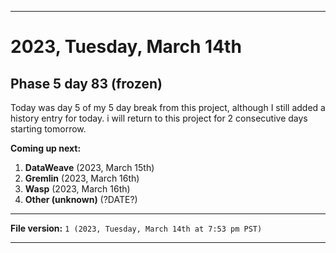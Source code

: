 
***

# 2023, Tuesday, March 14th

## Phase 5 day 83 (frozen)

Today was day 5 of my 5 day break from this project, although I still added a history entry for today.  i will return to this project for 2 consecutive days starting tomorrow.

**Coming up next:**

1. **DataWeave** (2023, March 15th)
2. **Gremlin** (2023, March 16th)
3. **Wasp** (2023, March 16th)
4. **Other (unknown)** (?DATE?)

<!-- Today wasn't planned to be a development day for new repositories. I am taking a temporary break from it to work on other projects. If I can gather more languages, I might start phase 4 (2022) earlier. <!-- Work is being done to get the [`Learn`](https://github.com/seanpm2001/Learn/) repository back up to date, as I couldn't keep up in the last 3 days of phase 3 of 2022. The current phase finished yesterday (2022, Tuesday, November 29th) new repositories are expected to start being created at an unknown time in 2022 December. !--> 

<!-- This is the end of phase 4 (2022) of the acceleration project for `seanpm2001/Learn`. !-->

***

**File version:** `1 (2023, Tuesday, March 14th at 7:53 pm PST)`

***
